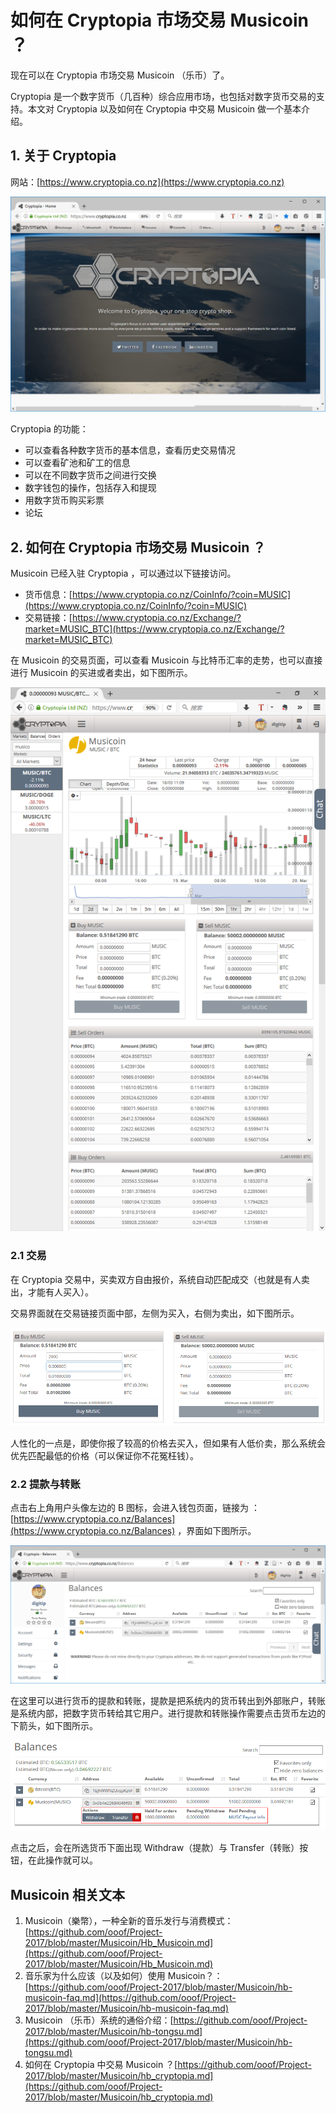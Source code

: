 # 如何在 Cryptopia 市场交易 Musicoin ？

现在可以在 Cryptopia 市场交易 Musicoin （乐币）了。 

Cryptopia 是一个数字货币（几百种）综合应用市场，也包括对数字货币交易的支持。本文对 Cryptopia 以及如何在  Cryptopia 中交易 Musicoin 做一个基本介绍。

## 1. 关于 Cryptopia

网站：[https://www.cryptopia.co.nz](https://www.cryptopia.co.nz)

![](img/2017-03-20.PNG)

 Cryptopia 的功能：

- 可以查看各种数字货币的基本信息，查看历史交易情况
- 可以查看矿池和矿工的信息
- 可以在不同数字货币之间进行交换
- 数字钱包的操作，包括存入和提现
- 用数字货币购买彩票
- 论坛

## 2.  如何在 Cryptopia 市场交易 Musicoin ？

Musicoin 已经入驻 Cryptopia ，可以通过以下链接访问。

- 货币信息：[https://www.cryptopia.co.nz/CoinInfo/?coin=MUSIC](https://www.cryptopia.co.nz/CoinInfo/?coin=MUSIC)
- 交易链接：[https://www.cryptopia.co.nz/Exchange/?market=MUSIC_BTC](https://www.cryptopia.co.nz/Exchange/?market=MUSIC_BTC)

在 Musicoin 的交易页面，可以查看 Musicoin 与比特币汇率的走势，也可以直接进行 Musicoin 的买进或者卖出，如下图所示。

![](img/2017-03-20-2.png)

### 2.1 交易

在 Cryptopia 交易中，买卖双方自由报价，系统自动匹配成交（也就是有人卖出，才能有人买入）。

交易界面就在交易链接页面中部，左侧为买入，右侧为卖出，如下图所示。

![](img/2017-03-20-5.png)

人性化的一点是，即使你报了较高的价格去买入，但如果有人低价卖，那么系统会优先匹配最低的价格（可以保证你不花冤枉钱）。

### 2.2 提款与转账

点击右上角用户头像左边的 B 图标，会进入钱包页面，链接为 ： [https://www.cryptopia.co.nz/Balances](https://www.cryptopia.co.nz/Balances) ，界面如下图所示。

![](img/2017-03-20-3.PNG)

在这里可以进行货币的提款和转账，提款是把系统内的货币转出到外部账户，转账是系统内部，把数字货币转给其它用户。进行提款和转账操作需要点击货币左边的下箭头，如下图所示。

![](img/2017-03-20-4.png)

点击之后，会在所选货币下面出现 Withdraw（提款）与 Transfer（转账）按钮，在此操作就可以。




## Musicoin 相关文本

1. Musicoin（樂幣），一种全新的音乐发行与消费模式：[https://github.com/ooof/Project-2017/blob/master/Musicoin/Hb_Musicoin.md](https://github.com/ooof/Project-2017/blob/master/Musicoin/Hb_Musicoin.md)
1. 音乐家为什么应该（以及如何）使用 Musicoin？：[https://github.com/ooof/Project-2017/blob/master/Musicoin/hb-musicoin-faq.md](https://github.com/ooof/Project-2017/blob/master/Musicoin/hb-musicoin-faq.md)
1. Musicoin （乐币）系统的通俗介绍：[https://github.com/ooof/Project-2017/blob/master/Musicoin/hb-tongsu.md](https://github.com/ooof/Project-2017/blob/master/Musicoin/hb-tongsu.md)
2. 如何在 Cryptopia 中交易 Musicoin ？[https://github.com/ooof/Project-2017/blob/master/Musicoin/hb_cryptopia.md](https://github.com/ooof/Project-2017/blob/master/Musicoin/hb_cryptopia.md)













